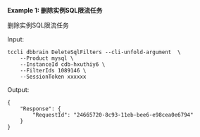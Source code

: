 **Example 1: 删除实例SQL限流任务**

删除实例SQL限流任务

Input: 

```
tccli dbbrain DeleteSqlFilters --cli-unfold-argument  \
    --Product mysql \
    --InstanceId cdb-hxuthiy6 \
    --FilterIds 1089146 \
    --SessionToken xxxxxx
```

Output: 
```
{
    "Response": {
        "RequestId": "24665720-8c93-11eb-bee6-e98cea0e6794"
    }
}
```

